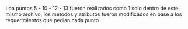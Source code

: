 Loa puntos 5 - 10 - 12 - 13 fueron realizados como 1 solo dentro de este mismo archivo, los metodos y atributos fueron modificados en base a los requerimientos que pedian cada punto
